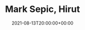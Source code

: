 ---
templateKey: event
guid: 14AB6831-5453-DDB3-BB42-5D6BABD0E404
date: 2021-08-13T20:00:00+00:00
eventTime: 8pm
title: Mark Sepic, Hirut
artist: Mark Sepic
city: Toronto
venue: Hirut
group: Tim Shia
guests: John Yelland, Rich Underhill
---